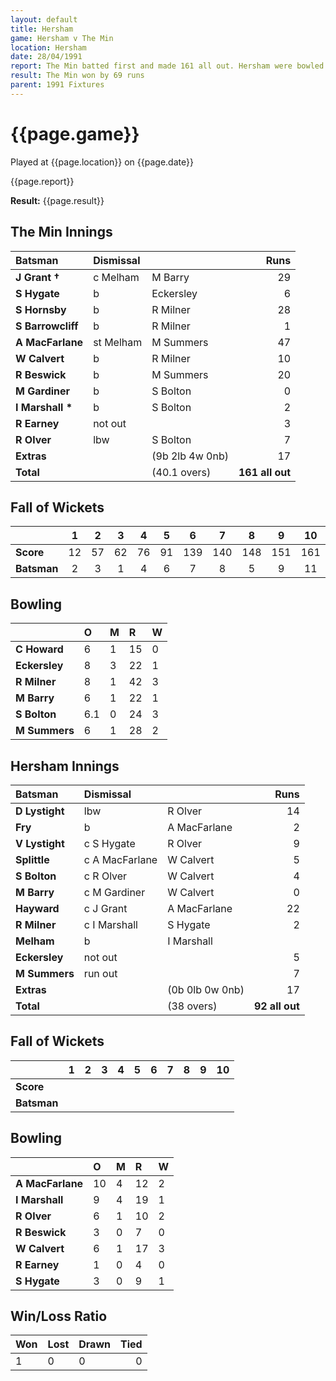 ```yaml
---
layout: default
title: Hersham
game: Hersham v The Min
location: Hersham
date: 28/04/1991
report: The Min batted first and made 161 all out. Hersham were bowled out for 92
result: The Min won by 69 runs
parent: 1991 Fixtures
---
```


# {{page.game}}

Played at {{page.location}} on {{page.date}}

{{page.report}}

**Result:** {{page.result}}

## The Min Innings

| Batsman | Dismissal |  | Runs |
|:---|:---|---|---:|
| **J Grant &#8224;** | c Melham | M Barry | 29 | 
| **S Hygate** | b | Eckersley | 6 | 
| **S Hornsby** | b | R Milner | 28 | 
| **S Barrowcliff** | b | R Milner | 1 | 
| **A MacFarlane** | st Melham | M Summers | 47 | 
| **W Calvert** | b | R Milner | 10 | 
| **R Beswick** | b | M Summers | 20 | 
| **M Gardiner** | b | S Bolton | 0 | 
| **I Marshall &#42;** | b | S Bolton | 2 | 
| **R Earney** | not out |  | 3 | 
| **R Olver** | lbw | S Bolton | 7 | 
| **Extras** | | (9b 2lb 4w 0nb) | 17 | 
| **Total** | | (40.1 overs) | **161 all out** | 

## Fall of Wickets

| | 1 | 2 | 3 | 4 | 5 | 6 | 7 | 8 | 9 | 10 |
|---|:---:|:---:|:---:|:---:|:---:|:---:|:---:|:---:|:---:|:---:|
| **Score** | 12 | 57 | 62 | 76 | 91 | 139 | 140 | 148 | 151 | 161 | 
| **Batsman** | 2 | 3 | 1 | 4 | 6 | 7 | 8 | 5 | 9 | 11 | 

## Bowling

| | O | M | R | W |
|---|:---|:---|:---|:---|
| **C Howard** | 6 | 1 | 15 | 0 | 
| **Eckersley** | 8 | 3 | 22 | 1 | 
| **R Milner** | 8 | 1 | 42 | 3 | 
| **M Barry** | 6 | 1 | 22 | 1 | 
| **S Bolton** | 6.1 | 0 | 24 | 3 | 
| **M Summers** | 6 | 1 | 28 | 2 | 

## Hersham Innings

| Batsman | Dismissal |  | Runs |
|:---|:---|---|---:|
| **D Lystight** | lbw | R Olver | 14 | 
| **Fry** | b | A MacFarlane | 2 | 
| **V Lystight** | c S Hygate | R Olver | 9 | 
| **Splittle** | c A MacFarlane | W Calvert | 5 | 
| **S Bolton** | c R Olver | W Calvert | 4 | 
| **M Barry** | c M Gardiner | W Calvert | 0 |
| **Hayward** | c J Grant | A MacFarlane | 22 | 
| **R Milner** | c I Marshall | S Hygate | 2 |
| **Melham** | b | I Marshall |  | 
| **Eckersley** | not out |  | 5 | 
| **M Summers** | run out |  | 7 |
| **Extras** | | (0b 0lb 0w 0nb) | 17 | 
| **Total** | | (38 overs) | **92 all out** | 

## Fall of Wickets

| | 1 | 2 | 3 | 4 | 5 | 6 | 7 | 8 | 9 | 10 |
|---|:---:|:---:|:---:|:---:|:---:|:---:|:---:|:---:|:---:|:---:|
| **Score** |  |  |  |  |  |  |  |  |  |  |
| **Batsman** |  |  |  |  |  |  |  |  |  |  |

## Bowling

| | O | M | R | W |
|---|:---|:---|:---|:---|
| **A MacFarlane** | 10 | 4 | 12 | 2 | 
| **I Marshall** | 9 | 4 | 19 | 1 | 
| **R Olver** | 6 | 1 | 10 | 2 | 
| **R Beswick** | 3 | 0 | 7 | 0 | 
| **W Calvert** | 6 | 1 | 17 | 3 |
| **R Earney** | 1 | 0 | 4 | 0 |
| **S Hygate** | 3 | 0 | 9 | 1 |

## Win/Loss Ratio

| Won | Lost | Drawn | Tied |
|:---|:---|:---|---:|
| 1 | 0 | 0 | 0 |